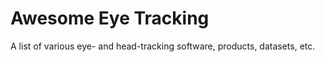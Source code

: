 # Awesome Eye Tracking

A list of various eye- and head-tracking software, products, datasets, etc.
